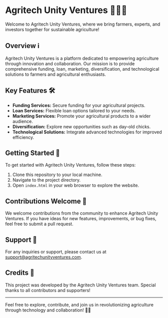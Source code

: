 # Agritech Unity Ventures 🌱💼🚀

Welcome to Agritech Unity Ventures, where we bring farmers, experts, and investors together for sustainable agriculture!

## Overview ℹ️

Agritech Unity Ventures is a platform dedicated to empowering agriculture through innovation and collaboration. Our mission is to provide comprehensive funding, loan, marketing, diversification, and technological solutions to farmers and agricultural enthusiasts.

## Key Features 🛠️

- **Funding Services:** Secure funding for your agricultural projects.
- **Loan Services:** Flexible loan options tailored to your needs.
- **Marketing Services:** Promote your agricultural products to a wider audience.
- **Diversification:** Explore new opportunities such as day-old chicks.
- **Technological Solutions:** Integrate advanced technologies for improved efficiency.

## Getting Started 🚀

To get started with Agritech Unity Ventures, follow these steps:

1. Clone this repository to your local machine.
2. Navigate to the project directory.
3. Open `index.html` in your web browser to explore the website.

## Contributions Welcome 🤝

We welcome contributions from the community to enhance Agritech Unity Ventures. If you have ideas for new features, improvements, or bug fixes, feel free to submit a pull request.

## Support 📧

For any inquiries or support, please contact us at support@agritechunityventures.com.

## Credits 🙌

This project was developed by the Agritech Unity Ventures team. Special thanks to all contributors and supporters!

---

Feel free to explore, contribute, and join us in revolutionizing agriculture through technology and collaboration! 🌾✨

